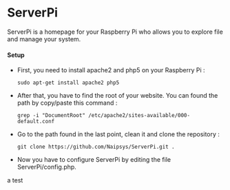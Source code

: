 # ServerPi
ServerPi is a homepage for your Raspberry Pi who allows you to explore file and manage your system.

#### Setup
- First, you need to install apache2 and php5 on your Raspberry Pi :

  ```sudo apt-get install apache2 php5```
- After that, you have to find the root of your website. You can found the path by copy/paste this command : 

  ```grep -i "DocumentRoot" /etc/apache2/sites-available/000-default.conf```
- Go to the path found in the last point, clean it and clone the repository : 

  ```git clone https://github.com/Naipsys/ServerPi.git .```
- Now you have to configure ServerPi by editing the file ServerPi/config.php.

>

a test
